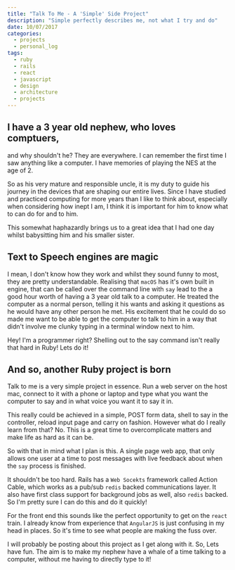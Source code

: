 ```yaml
---
title: "Talk To Me - A 'Simple' Side Project"
description: "Simple perfectly describes me, not what I try and do"
date: 10/07/2017
categories:
  - projects
  - personal_log
tags:
  - ruby
  - rails
  - react
  - javascript
  - design
  - architecture
  - projects
---
```


## I have a 3 year old nephew, who loves comptuers,

and why shouldn't he? They are everywhere. I can remember the first time I saw anything like a computer. I have memories of playing the NES at the age of 2.

So as his very mature and responsible uncle, it is my duty to guide his journey in the devices that are shaping our entire lives. Since I have studied and practiced computing for more years than I like to think about, especially when considering how inept I am, I think it is important for him to know what to can do for and to him.

This somewhat haphazardly brings us to a great idea that I had one day whilst babysitting him and his smaller sister.

## Text to Speech engines are magic

I mean, I don't know how they work and whilst they sound funny to most, they are pretty understandable. Realising that `macOS` has it's own built in engine, that can be called over the command line with `say` lead to the a good hour worth of having a 3 year old talk to a computer. He treated the computer as a normal person, telling it his wants and asking it questions as he would have any other person he met. His excitement that he could do so made me want to be able to get the computer to talk to him in a way that didn't involve me clunky typing in a terminal window next to him.

Hey! I'm a programmer right? Shelling out to the say command isn't really that hard in Ruby! Lets do it!

## And so, another Ruby project is born

Talk to me is a very simple project in essence. Run a web server on the host mac, connect to it with a phone or laptop and type what you want the computer to say and in what voice you want it to say it in.

This really could be achieved in a simple, POST form data, shell to say in the controller, reload input page and carry on fashion. However what do I really learn from that? No. This is a great time to overcomplicate matters and make life as hard as it can be. 

So with that in mind what I plan is this. A single page web app, that only allows one user at a time to post messages with live feedback about when the `say` process is finished.

It shouldn't be too hard. Rails has a `Web Socekts` framework called Action Cable, which works as a pub/sub `redis` backed communications layer. It also have first class support for background jobs as well, also `redis` backed. So I'm pretty sure I can do this and do it quickly!

For the front end this sounds like the perfect opportunity to get on the `react` train. I already know from experience that `AngularJS` is just confusing in my head in places. So it's time to see what people are making the fuss over. 

I will probably be posting about this project as I get along with it. So, Lets have fun. The aim is to make my nephew have a whale of a time talking to a computer, without me having to directly type to it!
